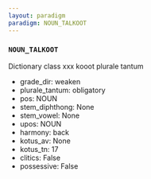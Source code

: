 ```yaml
---
layout: paradigm
paradigm: NOUN_TALKOOT
---
```

### ` NOUN_TALKOOT `

Dictionary class xxx kooot plurale tantum
* grade_dir: weaken
* plurale_tantum: obligatory
* pos: NOUN
* stem_diphthong: None
* stem_vowel: None
* upos: NOUN
* harmony: back
* kotus_av: None
* kotus_tn: 17
* clitics: False
* possessive: False
